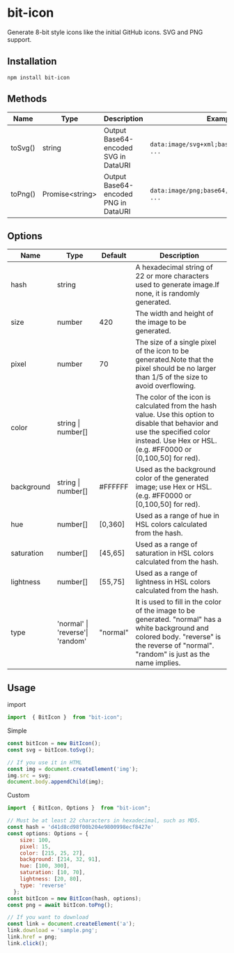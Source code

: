 # bit-icon

Generate 8-bit style icons like the initial GitHub icons. SVG and PNG support.

## Installation

```
npm install bit-icon
```

## Methods

| Name    | Type              | Description                          | Example                                        |
| ------- | ----------------- | ------------------------------------ | ---------------------------------------------- |
| toSvg() | string            | Output Base64-encoded SVG in DataURI | `data:image/svg+xml;base64,PHN2ZyB4bWxucz ...` |
| toPng() | Promise\<string\> | Output Base64-encoded PNG in DataURI | `data:image/png;base64,iVBORw0KGgoAAAANSU ...` |

## Options

| Name       | Type                             | Default  | Description                                                                                                                                                                                  |
| ---------- | -------------------------------- | -------- | -------------------------------------------------------------------------------------------------------------------------------------------------------------------------------------------- |
| hash       | string                           |          | A hexadecimal string of 22 or more characters used to generate image.If none, it is randomly generated.                                                                                      |
| size       | number                           | 420      | The width and height of the image to be generated.                                                                                                                                           |
| pixel      | number                           | 70       | The size of a single pixel of the icon to be generated.Note that the pixel should be no larger than 1/5 of the size to avoid overflowing.                                                    |
| color      | string \| number[]               |          | The color of the icon is calculated from the hash value. Use this option to disable that behavior and use the specified color instead. Use Hex or HSL. (e.g. #FF0000 or [0,100,50] for red). |
| background | string \| number[]               | #FFFFFF  | Used as the background color of the generated image; use Hex or HSL. (e.g. #FF0000 or [0,100,50] for red).                                                                                   |
| hue        | number[]                         | [0,360]  | Used as a range of hue in HSL colors calculated from the hash.                                                                                                                               |
| saturation | number[]                         | [45,65]  | Used as a range of saturation in HSL colors calculated from the hash.                                                                                                                        |
| lightness  | number[]                         | [55,75]  | Used as a range of lightness in HSL colors calculated from the hash.                                                                                                                         |
| type       | 'normal' \| 'reverse'\| 'random' | "normal" | It is used to fill in the color of the image to be generated. "normal" has a white background and colored body. "reverse" is the reverse of "normal". "random" is just as the name implies.  |

## Usage

import

```JavaScript
import  { BitIcon }  from "bit-icon";
```

Simple

```JavaScript
const bitIcon = new BitIcon();
const svg = bitIcon.toSvg();

// If you use it in HTML
const img = document.createElement('img');
img.src = svg;
document.body.appendChild(img);
```

Custom

```JavaScript
import  { BitIcon, Options }  from "bit-icon";

// Must be at least 22 characters in hexadecimal, such as MD5.
const hash = 'd41d8cd98f00b204e9800998ecf8427e'
const options: Options = {
    size: 100,
    pixel: 15,
    color: [215, 25, 27],
    background: [214, 32, 91],
    hue: [100, 300],
    saturation: [10, 70],
    lightness: [20, 80],
    type: 'reverse'
  };
const bitIcon = new BitIcon(hash, options);
const png = await bitIcon.toPng();

// If you want to download
const link = document.createElement('a');
link.download = 'sample.png';
link.href = png;
link.click();
```
